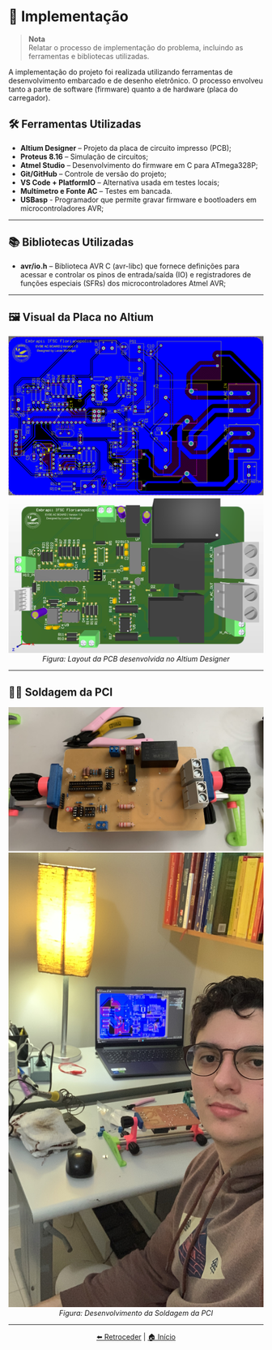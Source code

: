 # 🚀 Implementação

> **Nota**  
> Relatar o processo de implementação do problema, incluindo as ferramentas e bibliotecas utilizadas.

A implementação do projeto foi realizada utilizando ferramentas de desenvolvimento embarcado e de desenho eletrônico. O processo envolveu tanto a parte de software (firmware) quanto a de hardware (placa do carregador).

## 🛠️ Ferramentas Utilizadas

- **Altium Designer** – Projeto da placa de circuito impresso (PCB);
- **Proteus 8.16** – Simulação de circuitos;
- **Atmel Studio** – Desenvolvimento do firmware em C para ATmega328P;
- **Git/GitHub** – Controle de versão do projeto;
- **VS Code + PlatformIO** – Alternativa usada em testes locais;
- **Multímetro e Fonte AC** – Testes em bancada.
- **USBasp** - Programador que permite gravar firmware e bootloaders em microcontroladores AVR;

---
## 📚 Bibliotecas Utilizadas
- **avr/io.h** – Biblioteca AVR C (avr-libc) que fornece definições para acessar e controlar os pinos de entrada/saída (IO) e registradores de funções especiais (SFRs) dos microcontroladores Atmel AVR;

---

## 🖼️ Visual da Placa no Altium

<div align="center">
  <img src="img/layout_pci.png" alt="Imagem da placa desenvolvida no Altium" width="600"/>
  <img src="img/layout_pci_3d.png" alt="Imagem da placa desenvolvida no Altium" width="600"/>
  <br>
  <em>Figura: Layout da PCB desenvolvida no Altium Designer</em>
</div>

---

## 🧑‍🏭 Soldagem da PCI

<div align="center">
  <img src="img/manufatura.png" alt="" width="600"/>
  <img src="img/soldagem.png" alt="" width="600"/>
  <br>
  <em>Figura: Desenvolvimento da Soldagem da PCI</em>
</div>

---

<div align="center">

[⬅️ Retroceder](projeto.md) | [🏠 Início](analise.md)

</div>
